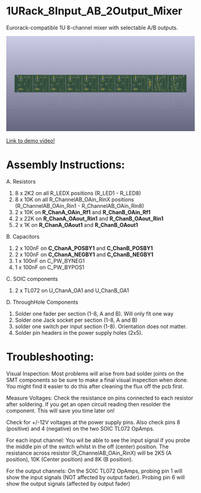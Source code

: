 # 1URack_8Input_AB_2Output_Mixer
Eurorack-compatible 1U 8-channel mixer with selectable A/B outputs. 

![3D Image](https://github.com/cracked-machine/1URack_8Input_AB_2Output_Mixer/blob/master/docs/images/3DRENDER_TOP.png)

<a href="https://www.instagram.com/p/BnoBRM4nUFm/?utm_source=ig_web_copy_link">Link to demo video!</a>

Assembly Instructions:
======================

A. Resistors

1) 8 x 2K2 on all R_LEDX positions (R_LED1 - R_LED8)
2) 8 x 10K on all R_ChannelAB_OAin_RinX positions (R_ChannelAB_OAin_Rin1 - R_ChannelAB_OAin_Rin8)
3) 2 x 10K on **R_ChanA_OAin_Rf1** and **R_ChanB_OAin_Rf1**
4) 2 x 22K on **R_ChanA_OAout_Rin1** and **R_ChanB_OAout_Rin1**
5) 2 x 1K  on **R_ChanA_OAout1** and **R_ChanB_OAout1** 

B. Capacitors

1) 2 x 100nF on **C_ChanA_POSBY1** and **C_ChanB_POSBY1**
2) 2 x 100nF on **C_ChanA_NEGBY1** and **C_ChanB_NEGBY1**
3) 1 x 100nF on C_PW_BYNEG1
4) 1 x 100nF on C_PW_BYPOS1

C. SOIC components

1) 2 x TL072 on U_ChanA_OA1 and U_ChanB_OA1

D. ThroughHole Components

1) Solder one fader per section (1-8, A and B). Will only fit one way
2) Solder one Jack socket per section (1-8, A and B)
3) solder one switch per input section (1-8). Orientation does not matter.
4) Solder pin headers in the power supply holes (2x5).

Troubleshooting:
================

Visual Inspection:
Most problems will arise from bad solder joints on the SMT components so be sure to make a final visual inspection when done. 
You might find it easier to do this after cleaning the flux off the pcb first.

Measure Voltages:
Check the resistance on pins connected to each resistor after soldering. If you get an open circuit reading then resolder the component. This will save you time later on!

Check for +/-12V voltages at the power supply pins. Also check pins 8 (positive) and 4 (negative) on the two SOIC TL072 OpAmps. 

For each input channel:
You wil be able to see the input signal if you probe the middle pin of the switch whilst in the off (center) position.
The resistance across resistor (R_ChannelAB_OAin_RinX) will be 2K5 (A position), 10K (Center position) and 8K (B position).

For the output channels:
On the SOIC TL072 OpAmps, probing pin 1 will show the input signals (NOT affected by output fader). Probing pin 6 will show the output signals (affected by output fader)
 

